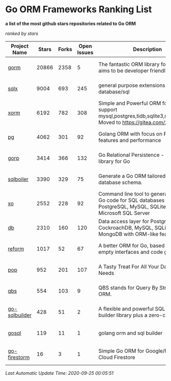 Go ORM Frameworks Ranking List
==========

**a list of the most github stars repositories related to Go ORM**

*ranked by stars*

| Project Name | Stars | Forks | Open Issues | Description | Last Commit |
| ------------ | ----- | ----- | ----------- | ----------- | ----------- |
| [gorm](https://github.com/go-gorm/gorm) | 20866 | 2358 | 5 | The fantastic ORM library for Golang, aims to be developer friendly | 2020-09-24 12:08:24 |
| [sqlx](https://github.com/jmoiron/sqlx) | 9004 | 693 | 245 | general purpose extensions to golang's database/sql | 2020-06-15 14:10:59 |
| [xorm](https://github.com/go-xorm/xorm) | 6192 | 782 | 308 | Simple and Powerful ORM for Go, support mysql,postgres,tidb,sqlite3,mssql,oracle, Moved to https://gitea.com/xorm/xorm | 2019-10-15 07:03:49 |
| [pg](https://github.com/go-pg/pg) | 4062 | 301 | 92 | Golang ORM with focus on PostgreSQL features and performance | 2020-09-23 14:20:57 |
| [gorp](https://github.com/go-gorp/gorp) | 3414 | 366 | 132 | Go Relational Persistence - an ORM-ish library for Go | 2019-10-26 21:47:07 |
| [sqlboiler](https://github.com/volatiletech/sqlboiler) | 3390 | 329 | 75 | Generate a Go ORM tailored to your database schema. | 2020-07-03 19:16:51 |
| [xo](https://github.com/xo/xo) | 2552 | 228 | 92 | Command line tool to generate idiomatic Go code for SQL databases supporting PostgreSQL, MySQL, SQLite, Oracle, and Microsoft SQL Server | 2020-04-25 01:19:23 |
| [db](https://github.com/upper/db) | 2310 | 160 | 120 | Data access layer for PostgreSQL, CockroachDB, MySQL, SQLite and MongoDB with ORM-like features. | 2020-09-17 16:21:06 |
| [reform](https://github.com/go-reform/reform) | 1017 | 52 | 67 | A better ORM for Go, based on non-empty interfaces and code generation. | 2020-09-14 06:00:28 |
| [pop](https://github.com/gobuffalo/pop) | 952 | 201 | 107 | A Tasty Treat For All Your Database Needs | 2020-08-16 18:37:57 |
| [qbs](https://github.com/coocood/qbs) | 554 | 103 | 9 | QBS stands for Query By Struct. A Go ORM. | 2017-04-18 01:16:07 |
| [go-sqlbuilder](https://github.com/huandu/go-sqlbuilder) | 428 | 51 | 2 | A flexible and powerful SQL string builder library plus a zero-config ORM. | 2020-07-28 04:05:44 |
| [gosql](https://github.com/rushteam/gosql) | 119 | 11 | 1 | golang orm and sql builder | 2020-08-14 11:23:26 |
| [go-firestorm](https://github.com/jschoedt/go-firestorm) | 16 | 3 | 1 | Simple Go ORM for Google/Firebase Cloud Firestore | 2020-07-07 16:31:05 |

*Last Automatic Update Time: 2020-09-25 00:05:51*